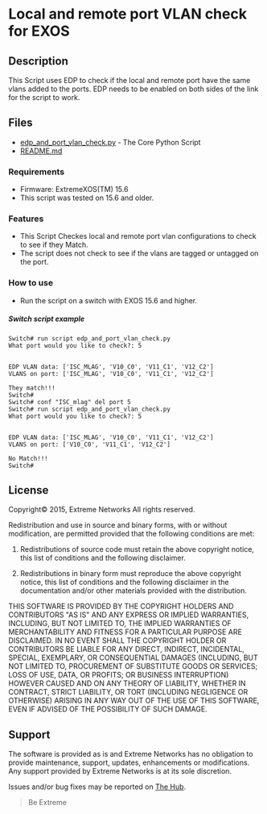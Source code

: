 # Local and remote port VLAN check for EXOS

## Description

This Script uses EDP to check if the local and remote port have the same vlans added to the ports.  EDP needs to be enabled on both sides of the link for the script to work.

## Files

* [edp_and_port_vlan_check.py](edp_and_port_vlan_check.py) -  The Core Python Script
* [README.md](README.md)


### Requirements
* Firmware: ExtremeXOS(TM) 15.6
* This script was tested on 15.6 and older.

### Features
* This Script Checkes local and remote port vlan configurations to check to see if they Match. 
* The script does not check to see if the vlans are tagged or untagged on the port.
 

### How to use
* Run the script on a switch with EXOS 15.6 and higher.

##### Switch script example

```
Switch# run script edp_and_port_vlan_check.py
What port would you like to check?: 5


EDP VLAN data: ['ISC_MLAG', 'V10_C0', 'V11_C1', 'V12_C2']
VLANS on port: ['ISC_MLAG', 'V10_C0', 'V11_C1', 'V12_C2']

They match!!!
Switch#
Switch# conf "ISC_mlag" del port 5
Switch# run script edp_and_port_vlan_check.py
What port would you like to check?: 5


EDP VLAN data: ['ISC_MLAG', 'V10_C0', 'V11_C1', 'V12_C2']
VLANS on port: ['V10_C0', 'V11_C1', 'V12_C2']

No Match!!!
Switch#
```

## License
Copyright© 2015, Extreme Networks
All rights reserved.

Redistribution and use in source and binary forms, with or without modification,
are permitted provided that the following conditions are met:

1. Redistributions of source code must retain the above copyright notice, this
list of conditions and the following disclaimer.

2. Redistributions in binary form must reproduce the above copyright notice,
this list of conditions and the following disclaimer in the documentation
and/or other materials provided with the distribution.

THIS SOFTWARE IS PROVIDED BY THE COPYRIGHT HOLDERS AND CONTRIBUTORS "AS IS" AND
ANY EXPRESS OR IMPLIED WARRANTIES, INCLUDING, BUT NOT LIMITED TO, THE IMPLIED
WARRANTIES OF MERCHANTABILITY AND FITNESS FOR A PARTICULAR PURPOSE ARE
DISCLAIMED. IN NO EVENT SHALL THE COPYRIGHT HOLDER OR CONTRIBUTORS BE LIABLE
FOR ANY DIRECT, INDIRECT, INCIDENTAL, SPECIAL, EXEMPLARY, OR CONSEQUENTIAL
DAMAGES (INCLUDING, BUT NOT LIMITED TO, PROCUREMENT OF SUBSTITUTE GOODS OR
SERVICES; LOSS OF USE, DATA, OR PROFITS; OR BUSINESS INTERRUPTION) HOWEVER
CAUSED AND ON ANY THEORY OF LIABILITY, WHETHER IN CONTRACT, STRICT LIABILITY,
OR TORT (INCLUDING NEGLIGENCE OR OTHERWISE) ARISING IN ANY WAY OUT OF THE USE
OF THIS SOFTWARE, EVEN IF ADVISED OF THE POSSIBILITY OF SUCH DAMAGE.

## Support
The software is provided as is and Extreme Networks has no obligation to provide
maintenance, support, updates, enhancements or modifications.
Any support provided by Extreme Networks is at its sole discretion.

Issues and/or bug fixes may be reported on [The Hub](https://community.extremenetworks.com/extreme).

>Be Extreme
